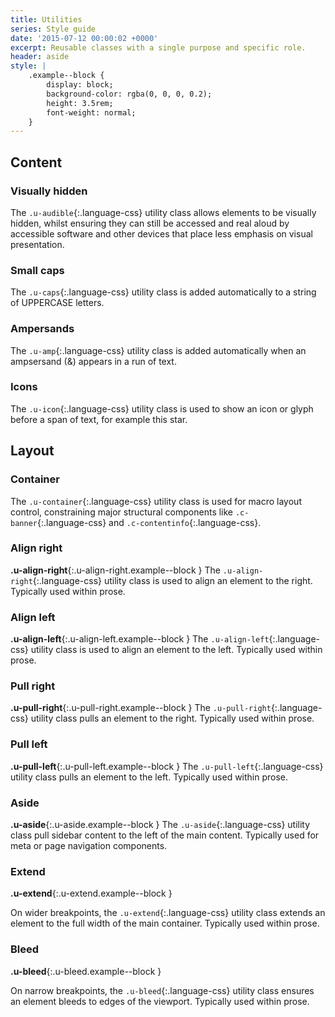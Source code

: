 ```yaml
---
title: Utilities
series: Style guide
date: '2015-07-12 00:00:02 +0000'
excerpt: Reusable classes with a single purpose and specific role.
header: aside
style: |
    .example--block {
        display: block;
        background-color: rgba(0, 0, 0, 0.2);
        height: 3.5rem;
        font-weight: normal;
    }
---
```

## Content

### Visually hidden
The `.u-audible`{:.language-css} utility class allows elements to be visually hidden, whilst ensuring they can still be accessed and real aloud by accessible software and other devices that place less emphasis on visual presentation.

### Small caps
The `.u-caps`{:.language-css} utility class is added automatically to a string of UPPERCASE letters.

### Ampersands
The `.u-amp`{:.language-css} utility class is added automatically when an ampsersand (&) appears in a run of text.

### Icons
The `.u-icon`{:.language-css} utility class is used to show an icon or glyph before a span of text, for example this <span class="u-icon" data-icon="&#9733;" aria-hidden="true">star</span>.

## Layout

### Container
The `.u-container`{:.language-css} utility class is used for macro layout control, constraining major structural components like `.c-banner`{:.language-css} and `.c-contentinfo`{:.language-css}.

### Align right
**.u-align-right**{:.u-align-right.example--block } The `.u-align-right`{:.language-css} utility class is used to align an element to the right. Typically used within prose.

### Align left
**.u-align-left**{:.u-align-left.example--block } The `.u-align-left`{:.language-css} utility class is used to align an element to the left. Typically used within prose.

### Pull right
**.u-pull-right**{:.u-pull-right.example--block } The `.u-pull-right`{:.language-css} utility class pulls an element to the right. Typically used within prose.

### Pull left
**.u-pull-left**{:.u-pull-left.example--block } The `.u-pull-left`{:.language-css} utility class pulls an element to the left. Typically used within prose.

### Aside
**.u-aside**{:.u-aside.example--block } The `.u-aside`{:.language-css} utility class pull sidebar content to the left of the main content. Typically used for meta or page navigation components.

### Extend
**.u-extend**{:.u-extend.example--block }

On wider breakpoints, the `.u-extend`{:.language-css} utility class extends an element to the full width of the main container. Typically used within prose.

### Bleed
**.u-bleed**{:.u-bleed.example--block }

On narrow breakpoints, the `.u-bleed`{:.language-css} utility class ensures an element bleeds to edges of the viewport. Typically used within prose.
